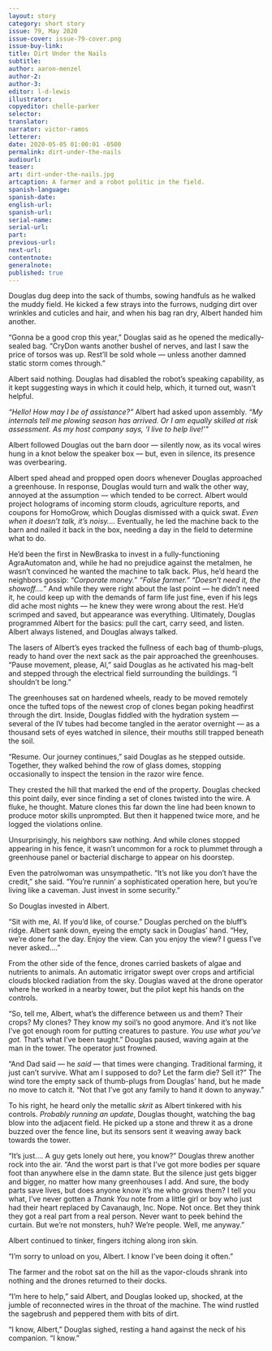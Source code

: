 ```yaml
---
layout: story
category: short story
issue: 79, May 2020
issue-cover: issue-79-cover.png
issue-buy-link:
title: Dirt Under the Nails
subtitle:
author: aaron-menzel
author-2:
author-3:
editor: l-d-lewis
illustrator:
copyeditor: chelle-parker
selector:
translator:
narrator: victor-ramos
letterer:
date: 2020-05-05 01:00:01 -0500
permalink: dirt-under-the-nails
audiourl:
teaser:
art: dirt-under-the-nails.jpg
artcaption: A farmer and a robot politic in the field.
spanish-language:
spanish-date:
english-url:
spanish-url:
serial-name:
serial-url:
part:
previous-url:
next-url:
contentnote:
generalnote:
published: true
---
```


Douglas dug deep into the sack of thumbs, sowing handfuls as he walked the muddy field. He kicked a few strays into the furrows, nudging dirt over wrinkles and cuticles and hair, and when his bag ran dry, Albert handed him another.

“Gonna be a good crop this year,” Douglas said as he opened the medically-sealed bag. “CryDon wants another bushel of nerves, and last I saw the price of torsos was up. Rest’ll be sold whole — unless another damned static storm comes through.”

Albert said nothing. Douglas had disabled the robot’s speaking capability, as it kept suggesting ways in which it could help, which, it turned out, wasn’t helpful.

_“Hello! How may I be of assistance?”_ Albert had asked upon assembly. _“My internals tell me plowing season has arrived. Or I am equally skilled at risk assessment. As my host company says, ‘I live to help live!’"_

Albert followed Douglas out the barn door — silently now, as its vocal wires hung in a knot below the speaker box — but, even in silence, its presence was overbearing.

Albert sped ahead and propped open doors whenever Douglas approached a greenhouse. In response, Douglas would turn and walk the other way, annoyed at the assumption — which tended to be correct. Albert would project holograms of incoming storm clouds, agriculture reports, and coupons for HomoGrow, which Douglas dismissed with a quick swat. _Even when it doesn’t talk, it’s noisy…._ Eventually, he led the machine back to the barn and nailed it back in the box, needing a day in the field to determine what to do.

He’d been the first in NewBraska to invest in a fully-functioning AgraAutomaton and, while he had no prejudice against the metalmen, he wasn’t convinced he wanted the machine to talk back. Plus, he’d heard the neighbors gossip: _“Corporate money.” “False farmer.” “Doesn’t need it, the showoff….”_ And while they were right about the last point — he didn’t need it, he could keep up with the demands of farm life just fine, even if his legs did ache most nights — he knew they were wrong about the rest. He’d scrimped and saved, but appearance was everything. Ultimately, Douglas programmed Albert for the basics: pull the cart, carry seed, and listen. Albert always listened, and Douglas always talked.

The lasers of Albert’s eyes tracked the fullness of each bag of thumb-plugs, ready to hand over the next sack as the pair approached the greenhouses. “Pause movement, please, Al,” said Douglas as he activated his mag-belt and stepped through the electrical field surrounding the buildings. “I shouldn’t be long.”

The greenhouses sat on hardened wheels, ready to be moved remotely once the tufted tops of the newest crop of clones began poking headfirst through the dirt. Inside, Douglas fiddled with the hydration system — several of the IV tubes had become tangled in the aerator overnight — as a thousand sets of eyes watched in silence, their mouths still trapped beneath the soil.  

“Resume. Our journey continues,” said Douglas as he stepped outside. Together, they walked behind the row of glass domes, stopping occasionally to inspect the tension in the razor wire fence.

They crested the hill that marked the end of the property. Douglas checked this point daily, ever since finding a set of clones twisted into the wire. A fluke, he thought. Mature clones this far down the line had been known to produce motor skills unprompted. But then it happened twice more, and he logged the violations online.

Unsurprisingly, his neighbors saw nothing. And while clones stopped appearing in his fence, it wasn’t uncommon for a rock to plummet through a greenhouse panel or bacterial discharge to appear on his doorstep.

Even the patrolwoman was unsympathetic. “It’s not like you don’t have the credit,” she said. “You’re runnin’ a sophisticated operation here, but you’re living like a caveman. Just invest in some security.”

So Douglas invested in Albert.

“Sit with me, Al. If you’d like, of course.” Douglas perched on the bluff’s ridge. Albert sank down, eyeing the empty sack in Douglas’ hand. “Hey, we’re done for the day. Enjoy the view. Can you enjoy the view? I guess I’ve never asked....”

From the other side of the fence, drones carried baskets of algae and nutrients to animals. An automatic irrigator swept over crops and artificial clouds blocked radiation from the sky. Douglas waved at the drone operator where he worked in a nearby tower, but the pilot kept his hands on the controls.

“So, tell me, Albert, what’s the difference between us and them? Their crops? My clones? They know my soil’s no good anymore. And it’s not like I’ve got enough room for putting creatures to pasture. _You use what you’ve got._ That’s what I’ve been taught.” Douglas paused, waving again at the man in the tower. The operator just frowned.

“And Dad said — he _said­_ — that times were changing. Traditional farming, it just can’t survive. What am I supposed to do? Let the farm die? Sell it?” The wind tore the empty sack of thumb-plugs from Douglas’ hand, but he made no move to catch it. “Not that I’ve got any family to hand it down to anyway.”

To his right, he heard only the metallic _skrit_ as Albert tinkered with his controls. _Probably running an update_, Douglas thought, watching the bag blow into the adjacent field. He picked up a stone and threw it as a drone buzzed over the fence line, but its sensors sent it weaving away back towards the tower.

“It’s just.... A guy gets lonely out here, you know?” Douglas threw another rock into the air. “And the worst part is that I’ve got more bodies per square foot than anywhere else in the damn state. But the silence just gets bigger and bigger, no matter how many greenhouses I add. And sure, the body parts save lives, but does anyone know it’s me who grows them? I tell you what, I’ve never gotten a _Thank You_ note from a little girl or boy who just had their heart replaced by Cavanaugh, Inc. Nope. Not once. Bet they think they got a real part from a real person. Never want to peek behind the curtain. But we’re not monsters, huh? We’re people. Well, me anyway.”

Albert continued to tinker, fingers itching along iron skin.

“I’m sorry to unload on you, Albert. I know I’ve been doing it often.”

The farmer and the robot sat on the hill as the vapor-clouds shrank into nothing and the drones returned to their docks.

“I’m here to help,” said Albert, and Douglas looked up, shocked, at the jumble of reconnected wires in the throat of the machine. The wind rustled the sagebrush and peppered them with bits of dirt.

“I know, Albert,” Douglas sighed, resting a hand against the neck of his companion. “I know.”
